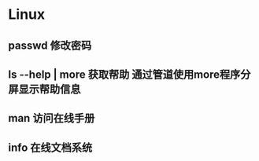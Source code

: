 # Linux

**passwd** 
修改密码
----
**ls --help | more** 
获取帮助 通过管道使用more程序分屏显示帮助信息
----
**man** 
访问在线手册
----
**info** 
在线文档系统
----
